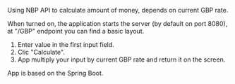 Using NBP API to calculate amount of money, depends on current GBP rate. 

When turned on, the application starts the server (by default on port 8080), at "/GBP" endpoint you can find a basic layout. 

1. Enter value in the first input field.
2. Clic "Calculate".
3. App multiply your input by current GBP rate and return it on the screen.

App is based on the Spring Boot. 
